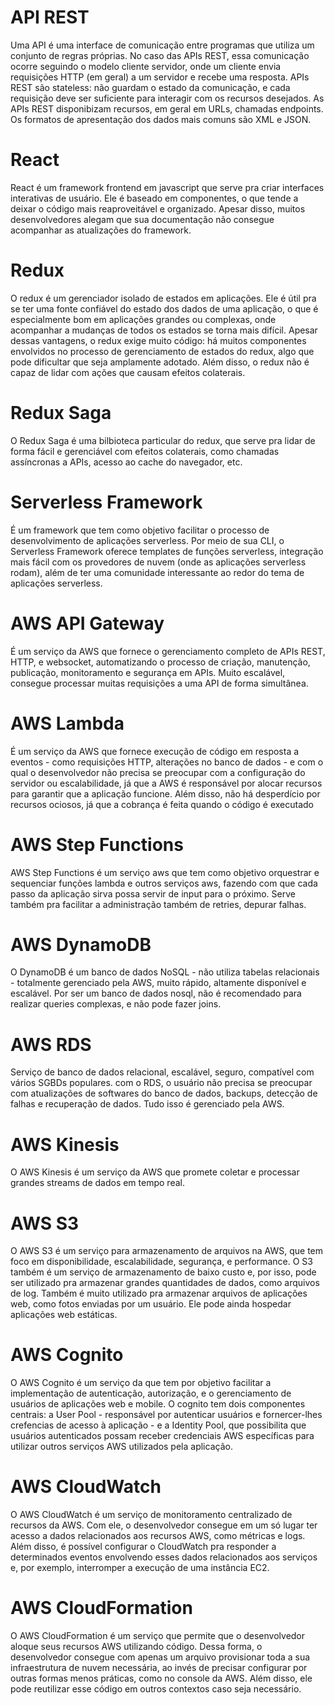 # API REST

Uma API é uma interface de comunicação entre programas que utiliza um conjunto de regras próprias. No caso das APIs REST, essa comunicação ocorre seguindo o modelo cliente servidor, onde um cliente envia requisições HTTP (em geral) a um servidor e recebe uma resposta. APIs REST são stateless: não guardam o estado da comunicação, e cada requisição deve ser suficiente para interagir com os recursos desejados. As APIs REST disponibizam recursos, em geral em URLs, chamadas endpoints. Os formatos de apresentação dos dados mais comuns são XML e JSON.

# React

React é um framework frontend em javascript que serve pra criar interfaces interativas de usuário. Ele é baseado em componentes, o que tende a deixar o código mais reaproveitável e organizado. Apesar disso, muitos desenvolvedores alegam que sua documentação não consegue acompanhar as atualizações do framework.

# Redux

O redux é um gerenciador isolado de estados em aplicações. Ele é útil pra se ter uma fonte confiável do estado dos dados de uma aplicação, o que é especialmente bom em aplicações grandes ou complexas, onde acompanhar a mudanças de todos os estados se torna mais difícil. Apesar dessas vantagens, o redux exige muito código: há muitos componentes envolvidos no processo de gerenciamento de estados do redux, algo que pode dificultar que seja amplamente adotado. Além disso, o redux não é capaz de lidar com ações que causam efeitos colaterais.

# Redux Saga

O Redux Saga é uma bilbioteca particular do redux, que serve pra lidar de forma fácil e gerenciável com efeitos colaterais, como chamadas assíncronas a APIs, acesso ao cache do navegador, etc.


# Serverless Framework

É um framework que tem como objetivo facilitar o processo de desenvolvimento de aplicações serverless. Por meio de sua CLI, o Serverless Framework oferece templates de funções serverless, integração mais fácil com os provedores de nuvem (onde as aplicações serverless rodam), além de ter uma comunidade interessante ao redor do tema de aplicações serverless.

# AWS API Gateway

É um serviço da AWS que fornece o gerenciamento completo de APIs REST, HTTP, e websocket, automatizando o processo de criação, manutenção, publicação, monitoramento e segurança em APIs. Muito escalável, consegue processar muitas requisições a uma API de forma simultânea.

# AWS Lambda

É um serviço da AWS que fornece execução de código em resposta a eventos - como requisições HTTP, alterações no banco de dados - e com o qual o desenvolvedor não precisa se preocupar com a configuração do servidor ou escalabilidade, já que a AWS é responsável por alocar recursos para garantir que a aplicação funcione. Além disso, não há desperdício por recursos ociosos, já que a cobrança é feita quando o código é executado

# AWS Step Functions

AWS Step Functions é um serviço aws que tem como objetivo orquestrar e sequenciar funções lambda e outros serviços aws, fazendo com que cada passo da aplicação sirva possa servir de input para o próximo. Serve também pra facilitar a administração também de retries, depurar falhas.

# AWS DynamoDB

O DynamoDB é um banco de dados NoSQL - não utiliza tabelas relacionais - totalmente gerenciado pela AWS, muito rápido, altamente disponível e escalável. Por ser um banco de dados nosql, não é recomendado para realizar queries complexas, e não pode fazer joins.

# AWS RDS

Serviço de banco de dados relacional, escalável, seguro, compatível com vários SGBDs populares. com o RDS, o usuário não precisa se preocupar com atualizações de softwares do banco de dados, backups, detecção de falhas e recuperação de dados. Tudo isso é gerenciado pela AWS.

# AWS Kinesis

O AWS Kinesis é um serviço da AWS que promete coletar e processar grandes streams de dados em tempo real. 

# AWS S3

O AWS S3 é um serviço para armazenamento de arquivos na AWS, que tem foco em disponibilidade, escalabilidade, segurança, e performance. O S3 também é um serviço de armazenamento de baixo custo e, por isso, pode ser utilizado pra armazenar grandes quantidades de dados, como arquivos de log.
Também é muito utilizado pra armazenar arquivos de aplicações web, como fotos enviadas por um usuário. Ele pode ainda hospedar aplicações web estáticas.

# AWS Cognito

O AWS Cognito é um serviço da que tem por objetivo facilitar a implementação de autenticação, autorização, e o gerenciamento de usuários de aplicações web e mobile. O cognito tem dois componentes centrais: a User Pool - responsável por autenticar usuários e fornercer-lhes crefencias de acesso à aplicação - e a Identity Pool, que possibilita que usuários autenticados possam receber credenciais AWS específicas para utilizar outros serviços AWS utilizados pela aplicação.

# AWS CloudWatch

O AWS CloudWatch é um serviço de monitoramento centralizado de recursos da AWS. Com ele, o desenvolvedor consegue em um só lugar ter acesso a dados relacionados aos recursos AWS, como métricas e logs. Além disso, é possível configurar o CloudWatch pra responder a determinados eventos envolvendo esses dados relacionados aos serviços e, por exemplo, interromper a execução de uma instância EC2.

# AWS CloudFormation

O AWS CloudFormation é um serviço que permite que o desenvolvedor aloque seus recursos AWS utilizando código. Dessa forma, o desenvolvedor consegue com apenas um arquivo provisionar toda a sua infraestrutura de nuvem necessária, ao invés de precisar configurar por outras formas menos práticas, como no console da AWS. Além disso, ele pode reutilizar esse código em outros contextos caso seja necessário.

























